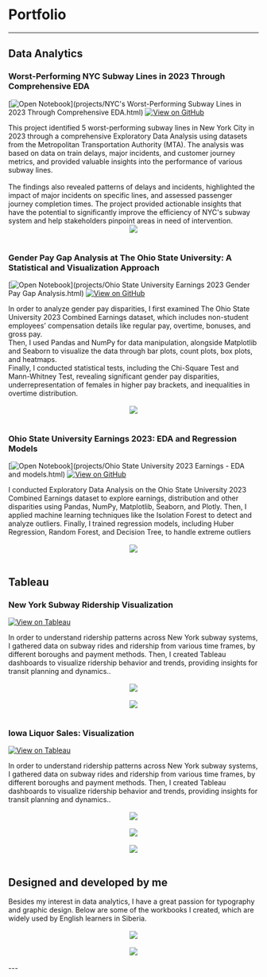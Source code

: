 # Portfolio
---
## Data Analytics
### Worst-Performing NYC Subway Lines in 2023 Through Comprehensive EDA
[![Open Notebook](https://img.shields.io/badge/Jupyter-Open_Notebook-blue?logo=Jupyter)](projects/NYC's Worst-Performing Subway Lines in 2023 Through Comprehensive EDA.html)
[![View on GitHub](https://img.shields.io/badge/GitHub-View_on_GitHub-blue?logo=GitHub)](https://github.com/AlexHarrods/Worst-Performing-NYC-Subway-Lines-in-2023-Through-Comprehensive-EDA)

<div style="text-align: left">This project identified 5 worst-performing subway lines in New York City in 2023 through a comprehensive Exploratory Data Analysis using datasets from the Metropolitan Transportation Authority (MTA). The analysis was based on data on train delays, major incidents, and customer journey metrics, and provided valuable insights into the performance of various subway lines.</div>
<br>
<div style="text-align: left">The findings also revealed patterns of delays and incidents, highlighted the impact of major incidents on specific lines, and assessed passenger journey completion times. The project provided actionable insights that have the potential to significantly improve the efficiency of NYC's subway system and help stakeholders pinpoint areas in need of intervention.</div>
<center><img src="images/polar_plot.png"></center>
<br>

### Gender Pay Gap Analysis at The Ohio State University: A Statistical and Visualization Approach
[![Open Notebook](https://img.shields.io/badge/Jupyter-Open_Notebook-blue?logo=Jupyter)](projects/Ohio State University Earnings 2023 Gender Pay Gap Analysis.html)
[![View on GitHub](https://img.shields.io/badge/GitHub-View_on_GitHub-blue?logo=GitHub)](https://github.com/AlexHarrods/Ohio-State-University-Gender-Pay-Gap-2023-)

<div style="text-align: left">In order to analyze gender pay disparities, I first examined The Ohio State University 2023 Combined Earnings dataset, which includes non-student employees’ compensation details like regular pay, overtime, bonuses, and gross pay.</div>
<div style="text-align: left">Then, I used Pandas and NumPy for data manipulation, alongside Matplotlib and Seaborn to visualize the data through bar plots, count plots, box plots, and heatmaps.</div>
<div style="text-align: left">Finally, I conducted statistical tests, including the Chi-Square Test and Mann-Whitney Test, revealing significant gender pay disparities, underrepresentation of females in higher pay brackets, and inequalities in overtime distribution.</div>
<br>
<center><img src="images/Screenshot 2024-09-20 132424.png"></center>
<br>

### Ohio State University Earnings 2023: EDA and Regression Models
[![Open Notebook](https://img.shields.io/badge/Jupyter-Open_Notebook-blue?logo=Jupyter)](projects/Ohio State University 2023 Earnings - EDA and models.html)
[![View on GitHub](https://img.shields.io/badge/GitHub-View_on_GitHub-blue?logo=GitHub)](https://github.com/AlexHarrods/Ohio-State-University-2023-Earnings---EDA-and-Models)
<div style="text-align: left">I conducted Exploratory Data Analysis on the Ohio State University 2023 Combined Earnings dataset to explore earnings, distribution and other disparities using Pandas, NumPy, Matplotlib, Seaborn, and Plotly. Then, I applied machine learning techniques like the Isolation Forest to detect and analyze outliers. Finally, I trained regression models, including Huber Regression, Random Forest, and Decision Tree, to handle extreme outliers</div>
<br>
<center><img src="images/Screenshot 2024-09-20 131237.png"></center>
<br>

## Tableau
### New York Subway Ridership Visualization
[![View on Tableau](https://img.shields.io/badge/Tableau-view_on_Tableau-blue?logo=Tableau
)](https://public.tableau.com/app/profile/alex.harrods/viz/NYCMTASubwayRidership/Dashboard1)
<div style="text-align: left">In order to understand ridership patterns across New York subway systems, I gathered data on subway rides and ridership from various time frames, by different boroughs and payment methods. Then, I created Tableau dashboards to visualize ridership behavior and trends, providing insights for transit planning and dynamics..</div>
<br>
<center><img src="images/Subway1.png"></center>
<br>
<center><img src="images/Subway2.png"></center>
<br>

### Iowa Liquor Sales: Visualization
[![View on Tableau](https://img.shields.io/badge/Tableau-view_on_Tableau-blue?logo=Tableau
)](https://public.tableau.com/app/profile/alex.harrods/viz/IowaLiquorSalesOverview2021/D1)
<div style="text-align: left">In order to understand ridership patterns across New York subway systems, I gathered data on subway rides and ridership from various time frames, by different boroughs and payment methods. Then, I created Tableau dashboards to visualize ridership behavior and trends, providing insights for transit planning and dynamics..</div>
<br>
<center><img src="images/Screenshot 2024-09-20 111943.png"></center>
<br>
<center><img src="images/Screenshot 2024-09-20 111836.png"></center>
<br>
<center><img src="images/Screenshot 2024-09-20 112033.png"></center>
<br>

## Designed and developed by me
<div style="text-align: left">Besides my interest in data analytics, I have a great passion for typography and graphic design. Below are some of the workbooks I created, which are widely used by English learners in Siberia. </div>
<br>
<center><img src="images/Workbooks (3).jpg"></center>
<br>
<center><img src="images/Workbooks (4).jpg"></center>
<br>
---
